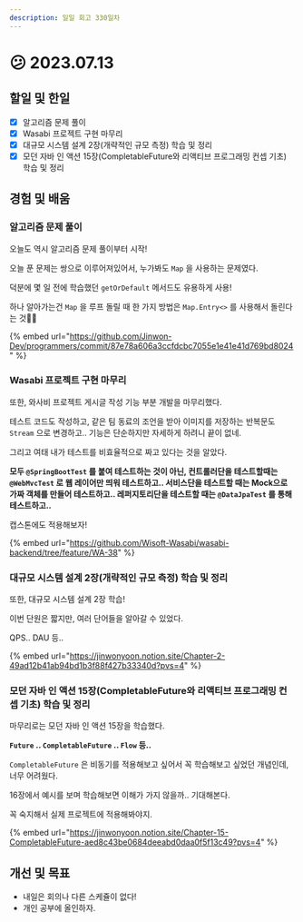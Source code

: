 ```yaml
---
description: 일일 회고 330일차
---
```


# 😕 2023.07.13

## 할일 및 한일&#x20;

* [x] 알고리즘 문제 풀이&#x20;
* [x] Wasabi 프로젝트 구현 마무리&#x20;
* [x] 대규모 시스템 설계 2장(개략적인 규모 측정) 학습 및 정리&#x20;
* [x] 모던 자바 인 액션 15장(CompletableFuture와 리액티브 프로그래밍 컨셉 기초) 학습 및 정리&#x20;

## 경험 및 배움&#x20;

### 알고리즘 문제 풀이&#x20;

오늘도 역시 알고리즘 문제 풀이부터 시작!

오늘 푼 문제는 쌍으로 이루어져있어서, 누가봐도 `Map` 을 사용하는 문제였다.

덕분에 몇 일 전에 학습했던 `getOrDefault` 메서드도 유용하게 사용!

하나 알아가는건 `Map` 을 루프 돌릴 때 한 가지 방법은 `Map.Entry<>` 를 사용해서 돌린다는 것👍🏻

{% embed url="https://github.com/Jinwon-Dev/programmers/commit/87e78a606a3ccfdcbc7055e1e41e41d769bd8024" %}

### Wasabi 프로젝트 구현 마무리&#x20;

또한, 와사비 프로젝트 게시글 작성 기능 부분 개발을 마무리했다.

테스트 코드도 작성하고, 같은 팀 동료의 조언을 받아 이미지를 저장하는 반복문도 `Stream` 으로 변경하고.. 기능은 단순하지만 자세하게 하려니 끝이 없네.

그리고 여태 내가 테스트를 비효율적으로 짜고 있다는 것을 알았다.

**모두 `@SpringBootTest` 를 붙여 테스트하는 것이 아닌, 컨트롤러단을 테스트할때는 `@WebMvcTest` 로 웹 레이어만 띄워 테스트하고.. 서비스단을 테스트할 때는 Mock으로 가짜 객체를 만들어 테스트하고.. 레퍼지토리단을 테스트할 때는 `@DataJpaTest` 를 통해 테스트하고..**

캡스톤에도 적용해보자!

{% embed url="https://github.com/Wisoft-Wasabi/wasabi-backend/tree/feature/WA-38" %}

### 대규모 시스템 설계 2장(개략적인 규모 측정) 학습 및 정리&#x20;

또한, 대규모 시스템 설계 2장 학습!

이번 단원은 짧지만, 여러 단어들을 알아갈 수 있었다.

QPS.. DAU 등..

{% embed url="https://jinwonyoon.notion.site/Chapter-2-49ad12b41ab94bd1b3f88f427b33340d?pvs=4" %}

### 모던 자바 인 액션 15장(CompletableFuture와 리액티브 프로그래밍 컨셉 기초) 학습 및 정리&#x20;

마무리로는 모던 자바 인 액션 15장을 학습했다.

**`Future` .. `CompletableFuture` .. `Flow` 등..**

`CompletableFuture` 은 비동기를 적용해보고 싶어서 꼭 학습해보고 싶었던 개념인데, 너무 어려웠다.

16장에서 예시를 보며 학습해보면 이해가 가지 않을까.. 기대해본다.

꼭 숙지해서 실제 프로젝트에 적용해봐야지.

{% embed url="https://jinwonyoon.notion.site/Chapter-15-CompletableFuture-aed8c43be0684deeabd0daa0f5f13c49?pvs=4" %}

## 개선 및 목표&#x20;

* 내일은 회의나 다른 스케쥴이 없다!&#x20;
* 개인 공부에 올인하자.&#x20;
